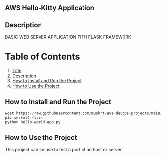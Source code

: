  ## AWS Hello-Kitty Application

 ## Description
 BASIC WEB SERVER APPLICATION FITH FLASK 
 FRAMEWORK

 # Table of Contents
 
1. [Title](#Flask-Hello-World-Application)
2. [Description](#Description)
3. [How to Install and Run the Project](#How-to-Install-and-Run-the-Project)
4. [How to Use the Project](#How-to-Use-the-Project) 


 ## How to Install and Run the Project
```python
wget https://raw.githubusercontent.com/muskrt/aws-devops-projects/main/python-projects/flask-01-hello-world-app/hello-world-app.py
pip install flask
python hello-world-app.py
```

 ## How to Use the Project
 This project can be use to test a port of an host or server